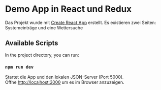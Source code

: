 # Demo App in React und Redux

Das Projekt wurde mit [Create React App](https://github.com/facebook/create-react-app) erstellt.
Es existieren zwei Seiten: Systemeinträge und eine Wettersuche

## Available Scripts

In the project directory, you can run:

### `npm run dev`

Startet die App und den lokalen JSON-Server (Port 5000).\
Öffne [http://localhost:3000](http://localhost:3000) um es im Browser anzuzeigen.
